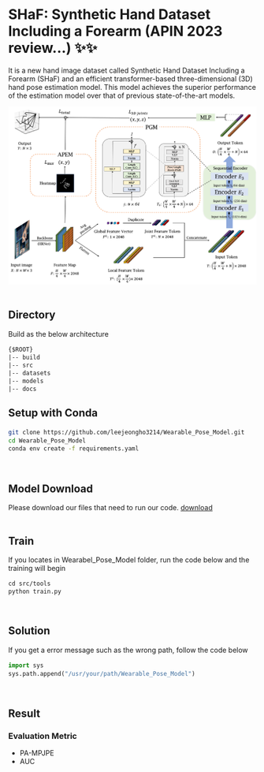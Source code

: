 # SHaF: Synthetic Hand Dataset Including a Forearm (APIN 2023 review...) ✨✨
It is a new hand image dataset called Synthetic Hand Dataset Including a Forearm (SHaF) and an efficient transformer-based three-dimensional (3D) hand pose estimation model. This model achieves the superior performance of the estimation model over that of previous state-of-the-art models.

 <img src="docs/model.png" width="650"> </br></br>

## Directory</br>
Build as the below architecture 
```
{$ROOT}
|-- build
|-- src
|-- datasets
|-- models
|-- docs
```

## Setup with Conda</br>
```bash
git clone https://github.com/leejeongho3214/Wearable_Pose_Model.git
cd Wearable_Pose_Model
conda env create -f requirements.yaml
```
</br>


## Model Download</br>
Please download our files that need to run our code. [download](https://dkuniv-my.sharepoint.com/:f:/g/personal/72210297_dankook_ac_kr/Em6dacaP1AlNmTAmaBbX2osBxkTx8km8k7BeHT2d-TWF5A?e=poqt1A)</br>
</br>


## Train</br>
If you locates in Wearabel_Pose_Model folder, run the code below and the training will begin
```
cd src/tools
python train.py
```
</br>

## Solution</br>
If you get a error message such as the wrong path, follow the code below
```python
import sys
sys.path.append("/usr/your/path/Wearable_Pose_Model")
```
</br>

## Result</br>
### Evaluation Metric
* PA-MPJPE
* AUC

